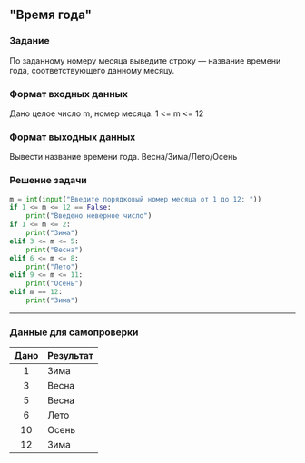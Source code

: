 ## "Время года"

### Задание

По заданному номеру месяца выведите строку — название времени года, соответствующего данному месяцу.

### Формат входных данных

Дано целое число m, номер месяца. 1 <= m <= 12

### Формат выходных данных

Вывести название времени года. Весна/Зима/Лето/Осень

### Решение задачи

```python
m = int(input("Введите порядковый номер месяца от 1 до 12: "))
if 1 <= m <= 12 == False:
    print("Введено неверное число")
if 1 <= m <= 2:
    print("Зима")
elif 3 <= m <= 5:
    print("Весна")
elif 6 <= m <= 8:
    print("Лето")
elif 9 <= m <= 11:
    print("Осень")
elif m == 12:
    print("Зима")

```

---

### Данные для самопроверки

| Дано | Результат |
| :---: | --- |
|    1    | Зима |
|    3    | Весна  |
|    5    | Весна  |
|    6    | Лето  |
|    10    | Осень  |
|    12    | Зима  |
